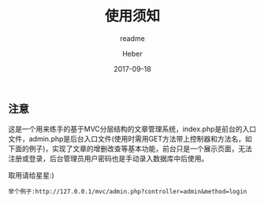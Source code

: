 ﻿---
layout:     post
title:      使用须知
subtitle:   readme
date:       2017-09-18
author:     Heber
---

## 注意

这是一个用来练手的基于MVC分层结构的文章管理系统，index.php是前台的入口文件，admin.php是后台入口文件(使用时需用GET方法带上控制器和方法名，如下面的例子)，实现了文章的增删改查等基本功能，前台只是一个展示页面，无法注册或登录，后台管理员用户密码也是手动录入数据库中后使用。

取用请给星星:)

```objc
举个例子:http://127.0.0.1/mvc/admin.php?controller=admin&method=login
```
